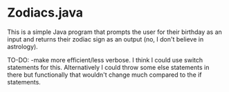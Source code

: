 # Zodiacs.java
This is a simple Java program that prompts the user for their birthday as an input and returns their zodiac sign as an output (no, I don't believe in astrology). 

TO-DO: 
-make more efficient/less verbose. I think I could use switch statements for this. Alternatively I could throw some else statements in there but functionally that wouldn't change much compared to the if statements. 
